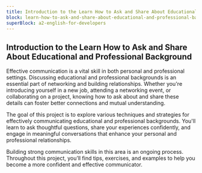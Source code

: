 ```yaml
---
title: Introduction to the Learn How to Ask and Share About Educational and Professional Background
block: learn-how-to-ask-and-share-about-educational-and-professional-background
superBlock: a2-english-for-developers
---
```


## Introduction to the Learn How to Ask and Share About Educational and Professional Background

Effective communication is a vital skill in both personal and professional settings. Discussing educational and professional backgrounds is an essential part of networking and building relationships. Whether you're introducing yourself in a new job, attending a networking event, or collaborating on a project, knowing how to ask about and share these details can foster better connections and mutual understanding.

The goal of this project is to explore various techniques and strategies for effectively communicating educational and professional backgrounds. You'll learn to ask thoughtful questions, share your experiences confidently, and engage in meaningful conversations that enhance your personal and professional relationships.

Building strong communication skills in this area is an ongoing process. Throughout this project, you’ll find tips, exercises, and examples to help you become a more confident and effective communicator.
